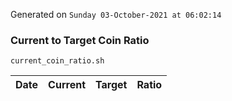 Generated on `Sunday 03-October-2021 at 06:02:14`

### Current to Target Coin Ratio
`current_coin_ratio.sh`

Date|Current|Target|Ratio
---|---|---|---
